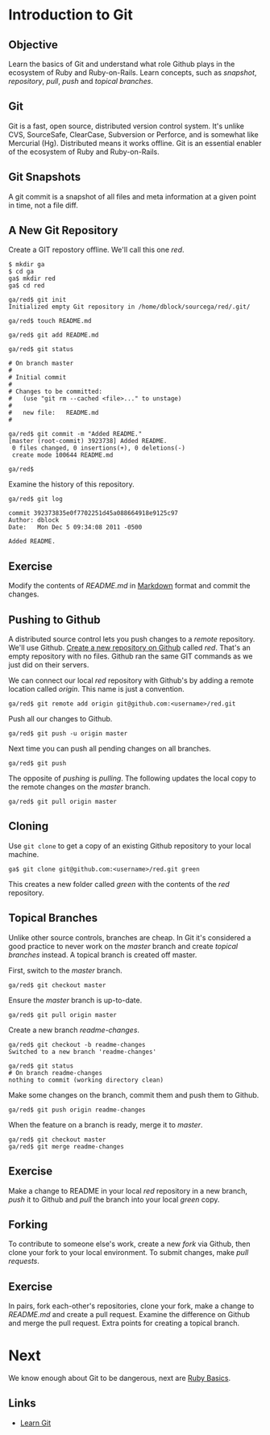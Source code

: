 Introduction to Git
===================

Objective
---------

Learn the basics of Git and understand what role Github plays in the ecosystem of Ruby and Ruby-on-Rails. Learn concepts, such as *snapshot*, *repository*, *pull*, *push* and *topical branches*.

Git
---

Git is a fast, open source, distributed version control system. It's unlike CVS, SourceSafe, ClearCase, Subversion or Perforce, and is somewhat like Mercurial (Hg). Distributed means it works offline. Git is an essential enabler of the ecosystem of Ruby and Ruby-on-Rails.

Git Snapshots
-------------

A git commit is a snapshot of all files and meta information at a given point in time, not a file diff.

A New Git Repository
--------------------

Create a GIT repostory offline. We'll call this one *red*.

    $ mkdir ga
    $ cd ga
    ga$ mkdir red
    ga$ cd red

    ga/red$ git init
    Initialized empty Git repository in /home/dblock/sourcega/red/.git/

    ga/red$ touch README.md

    ga/red$ git add README.md

    ga/red$ git status

    # On branch master
    #
    # Initial commit
    #
    # Changes to be committed:
    #   (use "git rm --cached <file>..." to unstage)
    #
    #	new file:   README.md
    #

    ga/red$ git commit -m "Added README."
    [master (root-commit) 3923738] Added README.
     0 files changed, 0 insertions(+), 0 deletions(-)
     create mode 100644 README.md

    ga/red$ 

Examine the history of this repository.

    ga/red$ git log

    commit 392373835e0f7702251d45a088664918e9125c97
    Author: dblock
    Date:   Mon Dec 5 09:34:08 2011 -0500

    Added README.

Exercise
--------

Modify the contents of *README.md* in [Markdown](http://daringfireball.net/projects/markdown/syntax) format and commit the changes.

Pushing to Github
-----------------

A distributed source control lets you push changes to a *remote* repository. We'll use Github. [Create a new repository on Github](https://github.com/repositories/new) called *red*. That's an empty repository with no files. Github ran the same GIT commands as we just did on their servers.

We can connect our local *red* repository with Github's by adding a remote location called *origin*. This name is just a convention.

    ga/red$ git remote add origin git@github.com:<username>/red.git

Push all our changes to Github.

    ga/red$ git push -u origin master

Next time you can push all pending changes on all branches.

    ga/red$ git push

The opposite of *pushing* is *pulling*. The following updates the local copy to the remote changes on the *master* branch.

    ga/red$ git pull origin master 

Cloning
-------

Use `git clone` to get a copy of an existing Github repository to your local machine.

    ga$ git clone git@github.com:<username>/red.git green

This creates a new folder called *green* with the contents of the *red* repository.

Topical Branches
----------------

Unlike other source controls, branches are cheap. In Git it's considered a good practice to never work on the *master* branch and create *topical branches* instead. A topical branch is created off master.

First, switch to the *master* branch.

    ga/red$ git checkout master

Ensure the *master* branch is up-to-date.

    ga/red$ git pull origin master 

Create a new branch *readme-changes*.

    ga/red$ git checkout -b readme-changes
    Switched to a new branch 'readme-changes'

    ga/red$ git status
    # On branch readme-changes
    nothing to commit (working directory clean)

Make some changes on the branch, commit them and push them to Github.

    ga/red$ git push origin readme-changes

When the feature on a branch is ready, merge it to *master*.

    ga/red$ git checkout master
    ga/red$ git merge readme-changes

Exercise
--------

Make a change to README in your local *red* repository in a new branch, *push* it to Github and *pull* the branch into your local *green* copy.

Forking
-------

To contribute to someone else's work, create a new *fork* via Github, then clone your fork to your local environment. To submit changes, make *pull requests*.

Exercise
--------

In pairs, fork each-other's repositories, clone your fork, make a change to *README.md* and create a pull request. Examine the difference on Github and merge the pull request. Extra points for creating a topical branch.


Next
====

We know enough about Git to be dangerous, next are [Ruby Basics](4-ruby-basics.md).

Links
-----

* [Learn Git](http://learn.github.com/p/intro.html)

